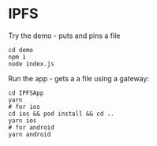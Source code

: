 # IPFS

Try the demo - puts and pins a file

```
cd demo
npm i
node index.js
```

Run the app - gets a a file using a gateway:

```
cd IPFSApp
yarn
# for ios
cd ios && pod install && cd ..
yarn ios
# for android
yarn android
```
